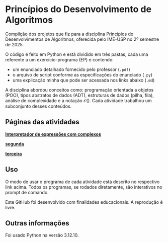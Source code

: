 # Princípios do Desenvolvimento de Algoritmos

Compilção dos projetos que fiz para a disciplina Princípios do Desenvolvimentos de Algoritmos, oferecida pelo IME-USP no 2º semestre de 2025.

O código é feito em Python e está dividido em três pastas, cada uma referente a um exercício-programa (EP) e contendo:
* um enunciado detalhado fornecido pelo professor (```.pdf```)
* o arquivo de script conforme as especificações do enunciado (```.py```)
* uma explicação minha que pode ser acessada nos links abaixo (```.md```)

A disciplina abordou conceitos como: programação orientada a objetos (POO), tipos abstratos de dados (ADT), estruturas de dados (pilha, fila), análise de complexidade e a notação $\mathcal{O}()$. Cada atividade trabalhou um subconjunto desses conteúdos.

## Páginas das atividades

**[Interpretador de expressões com complexos](ep1/index.md)**

**[segunda](ep2/index.md)**

**[terceira](ep3/index.md)**

## Uso

O modo de usar o programa de cada atividade está descrito no respectivo link acima. Todos os programas, se rodados diretamente, são interativos no prompt de comando.

Este GitHub foi desenvolvido com finalidades educacionais. A reprodução é livre.

## Outras informações

Foi usado Python na versão 3.12.10.